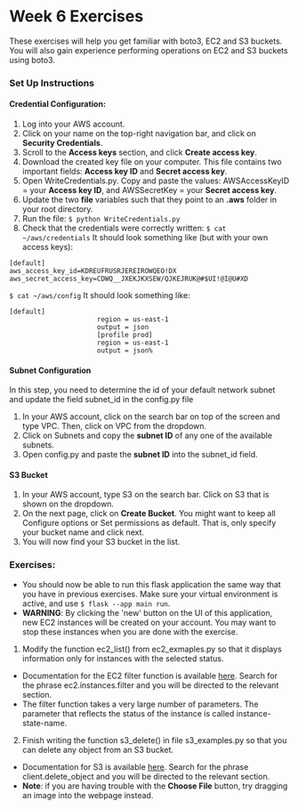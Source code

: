 
# Week 6 Exercises
These exercises will help you get familiar with boto3, EC2 and S3 buckets. You will also gain experience performing operations on EC2 and S3 buckets using boto3.

### Set Up Instructions

#### Credential Configuration:
1. Log into your AWS account.
2. Click on your name on the top-right navigation bar, and click on **Security Credentials**.
3. Scroll to the **Access keys** section, and click **Create access key**.
4. Download the created key file on your computer. This file contains two important fields: **Access key ID** and **Secret access key**.
5. Open WriteCredentials.py. Copy and paste the values: AWSAccessKeyID = your **Access key ID**, and AWSSecretKey = your **Secret access key**.
6. Update the two **file** variables such that they point to an **.aws** folder in your root directory. 
6. Run the file:
``` $ python WriteCredentials.py ```
7. Check that the credentials were correctly written:
```$ cat ~/aws/credentials```
It should look something like (but with your own access keys):
```
[default]
aws_access_key_id=KDREUFRUSRJEREIROWQEO!DX
aws_secret_access_key=CDWQ__JXEKJKXSEW/QJKEJRUK@#$UI!@I@U#XD
```
```$ cat ~/aws/config```
It should look something like:
```
[default]
                      region = us-east-1
                      output = json
                      [profile prod]
                      region = us-east-1
                      output = json%
```


#### Subnet Configuration

In this step, you need to determine the id of your default network subnet and update the field subnet_id in the config.py file

1. In your AWS account, click on the search bar on top of the screen and type VPC. Then, click on VPC from the dropdown.
2. Click on Subnets and copy the **subnet ID** of any one of the available subnets.
3. Open config.py and paste the **subnet ID** into the subnet_id field.


#### S3 Bucket

1. In your AWS account, type S3 on the search bar. Click on S3 that is shown on the dropdown.
2. On the next page, click on **Create Bucket**. You might want to keep all Configure options or Set permissions as default. That is, only specify your bucket name and click next.
3. You will now find your S3 bucket in the list.


### Exercises:

- You should now be able to run this flask application the same way that you have in previous exercises. Make sure your virtual environment is active, and use ```$ flask --app main run```.
- **WARNING**: By clicking the 'new' button on the UI of this application, new EC2 instances will be created on your account. You may want to stop these instances when you are done with the exercise. 

1. Modify the function ec2_list() from ec2_exmaples.py so that it displays information only for instances with the selected status.

- Documentation for the EC2 filter function is available [here](https://boto3.amazonaws.com/v1/documentation/api/latest/reference/services/ec2.html). Search for the phrase ec2.instances.filter and you will be directed to the relevant section.
- The filter function takes a very large number of parameters. The parameter that reflects the status of the instance is called instance-state-name.

2. Finish writing the function s3_delete() in file s3_examples.py so that you can delete any object from an S3 bucket.

- Documentation for S3 is available [here](https://boto3.amazonaws.com/v1/documentation/api/latest/reference/services/s3.html#S3.Client.delete_object). Search for the phrase client.delete_object and you will be directed to the relevant section.
- **Note**: if you are having trouble with the **Choose File** button, try dragging an image into the webpage instead.



